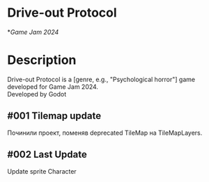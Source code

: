 # Drive-out Protocol  

**Game Jam 2024*

# Description  
Drive-out Protocol is a [genre, e.g., "Psychological horror"] game developed for Game Jam 2024.  
Developed by Godot

## #001 Tilemap update
Починили проект, поменяв deprecated TileMap на TileMapLayers.

## #002 Last Update
Update sprite Character
